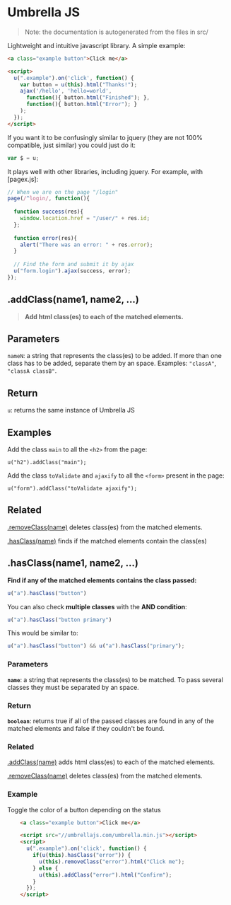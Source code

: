 # Umbrella JS

> Note: the documentation is autogenerated from the files in src/

Lightweight and intuitive javascript library. A simple example:

```html
<a class="example button">Click me</a>

<script>
  u(".example").on('click', function() {
    var button = u(this).html("Thanks!");
    ajax('/hello', 'hello=world',
      function(){ button.html("Finished"); },
      function(){ button.html("Error"); }
    );
  });
</script>
```

If you want it to be confusingly similar to jquery (they are not 100% compatible, just similar) you could just do it:

```js
var $ = u;
```


It plays well with other libraries, including jquery. For example, with [pagex.js]:

```js
// When we are on the page "/login"
page(/^login/, function(){
  
  function success(res){
    window.location.href = "/user/" + res.id;
  };
  
  function error(res){
    alert("There was an error: " + res.error);
  }
  
  // Find the form and submit it by ajax
  u("form.login").ajax(success, error);
});
```


## .addClass(name1, name2, ...)

> **Add html class(es) to each of the matched elements.**



## Parameters

`nameN`: a string that represents the class(es) to be added. If more than one class has to be added, separate them by an space. Examples: `"classA"`, `"classA classB"`.



## Return

`u`: returns the same instance of Umbrella JS



## Examples

Add the class `main` to all the `<h2>` from the page:

    u("h2").addClass("main");

Add the class `toValidate` and `ajaxify` to all the `<form>` present in the page:

    u("form").addClass("toValidate ajaxify");



## Related

[.removeClass(name)](/docs/removeclass) deletes class(es) from the matched elements.

[.hasClass(name)](/docs/hasclass) finds if the matched elements contain the class(es)

## .hasClass(name1, name2, ...)

**Find if any of the matched elements contains the class passed:**

```js
u("a").hasClass("button")
```

You can also check **multiple classes** with the **AND condition**:

```js
u("a").hasClass("button primary")
```

This would be similar to:

```js
u("a").hasClass("button") && u("a").hasClass("primary");
```


### Parameters

**`name`**: a string that represents the class(es) to be matched. To pass several classes they must be separated by an space.



### Return

**`boolean`**: returns true if all of the passed classes are found in any of the matched elements and false if they couldn't be found.



### Related

[.addClass(name)](/docs/addclass) adds html class(es) to each of the matched elements.

[.removeClass(name)](/docs/removeclass) deletes class(es) from the matched elements.



### Example

Toggle the color of a button depending on the status

```html
    <a class="example button">Click me</a>

    <script src="//umbrellajs.com/umbrella.min.js"></script>
    <script>
      u(".example").on('click', function() {
        if(u(this).hasClass("error")) {
          u(this).removeClass("error").html("Click me");
        } else {
          u(this).addClass("error").html("Confirm");
        }
      });
    </script>
```